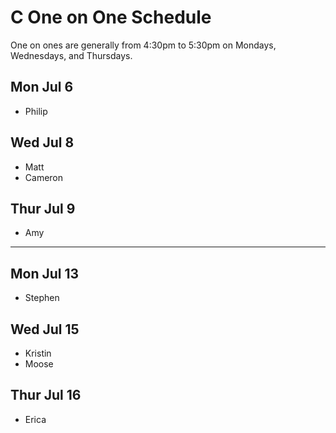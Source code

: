 # C One on One Schedule

One on ones are generally from 4:30pm to 5:30pm on Mondays, Wednesdays, and Thursdays.

## Mon Jul 6

- Philip

## Wed Jul 8

- Matt
- Cameron

## Thur Jul 9

- Amy

---

## Mon Jul 13

- Stephen

## Wed Jul 15

- Kristin
- Moose

## Thur Jul 16

- Erica
